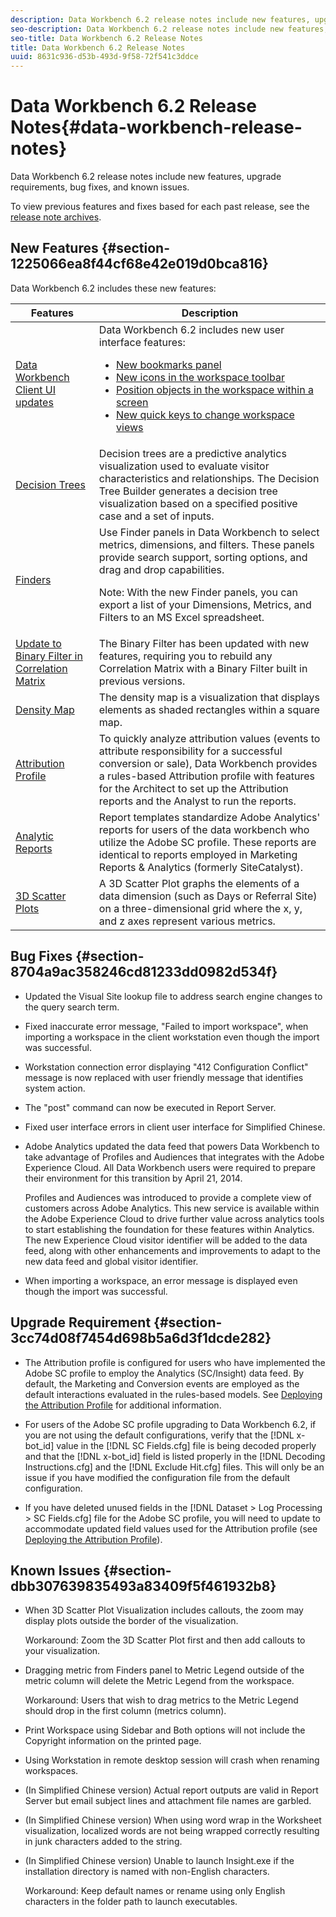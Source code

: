 ```yaml
---
description: Data Workbench 6.2 release notes include new features, upgrade requirements, bug fixes, and known issues.
seo-description: Data Workbench 6.2 release notes include new features, upgrade requirements, bug fixes, and known issues.
seo-title: Data Workbench 6.2 Release Notes
title: Data Workbench 6.2 Release Notes
uuid: 8631c936-d53b-493d-9f58-72f541c3ddce
---
```


# Data Workbench 6.2 Release Notes{#data-workbench-release-notes}

Data Workbench 6.2 release notes include new features, upgrade requirements, bug fixes, and known issues.

To view previous features and fixes based for each past release, see the [release note archives](https://marketing.adobe.com/resources/help/en_US/insight/insight_release_notes_prev.pdf).

## New Features {#section-1225066ea8f44cf68e42e019d0bca816}

Data Workbench 6.2 includes these new features: 

<table id="table_E28A6D31E7D941F7A0C2048F0F0F7838"> 
 <thead> 
  <tr> 
   <th colname="col1" class="entry"> Features </th> 
   <th colname="col2" class="entry"> Description </th> 
  </tr>
 </thead>
 <tbody> 
  <tr> 
   <td colname="col1"><a href="../../../home/c-release-notes-insight/c-release-notes-insight-62/c-6-2-features/c-ui-upgrades-6-2.md#concept-56e61b50ffc44c57acceaee45a6efbfc"> Data Workbench Client UI updates </a> </td> 
   <td colname="col2">Data Workbench 6.2 includes new user interface features: 
    <ul id="ul_19CD7706B5C046178C8C496D5E05CA62"> 
     <li id="li_97A386C80ACF49878CBA5C81A3619BA3"><a href="https://marketing.adobe.com/resources/help/en_US/insight/client/c_bookmark_about.html" format="http" scope="external"> New bookmarks panel </a> </li> 
     <li id="li_63CF3372E811495D91FA405F460CB020"><a href="../../../home/c-release-notes-insight/c-release-notes-insight-62/c-6-2-features/c-ui-upgrades-6-2.md#section-c108bbd1661249e79c146727ff3d2470"> New icons in the workspace toolbar</a> </li> 
     <li id="li_17CB20AC740242DB8D717E5260D52BA1"><a href="../../../home/c-release-notes-insight/c-release-notes-insight-62/c-6-2-features/c-ui-upgrades-6-2.md#section-9129c340c21d45a3864c923884cd4382"> Position objects in the workspace within a screen</a> </li> 
     <li id="li_B296EDDF9B8249F8A0A485EB41B6256D"><a href="../../../home/c-release-notes-insight/c-release-notes-insight-62/c-6-2-features/c-ui-upgrades-6-2.md#section-d8322f72423f437aa2e34f2188b1341c"> New quick keys to change workspace views</a> </li> 
    </ul> </td> 
  </tr> 
  <tr> 
   <td colname="col1"><a href="http://marketing.adobe.com/resources/help/en_US/insight/client/c_decision_trees.html"> Decision Trees</a> </td> 
   <td colname="col2"> Decision trees are a predictive analytics visualization used to evaluate visitor characteristics and relationships. The Decision Tree Builder generates a decision tree visualization based on a specified positive case and a set of inputs. </td> 
  </tr> 
  <tr> 
   <td colname="col1"><a href="../../../home/c-release-notes-insight/c-release-notes-insight-62/c-6-2-features/c-query-panels.md#concept-8906c8e39d80495585928f29e0e88d01"> Finders</a> </td> 
   <td colname="col2">Use Finder panels in Data Workbench to select metrics, dimensions, and filters. These panels provide search support, sorting options, and drag and drop capabilities. <p> <p>Note:  With the new Finder panels, you can export a list of your Dimensions, Metrics, and Filters to an MS Excel spreadsheet. </p> </p> </td> 
  </tr> 
  <tr> 
   <td colname="col1"><a href="../../../home/c-get-started/c-analysis-vis/c-correlation-analysis/c-correlation-binary-filter.md#concept-24e1daff43c540f69019f236976da31c"> Update to Binary Filter in Correlation Matrix </a> </td> 
   <td colname="col2"> The Binary Filter has been updated with new features, requiring you to rebuild any Correlation Matrix with a Binary Filter built in previous versions. </td> 
  </tr> 
  <tr> 
   <td colname="col1"><a href="http://marketing.adobe.com/resources/help/en_US/insight/client/c_density_map.html"> Density Map</a> </td> 
   <td colname="col2"> The density map is a visualization that displays elements as shaded rectangles within a square map. </td> 
  </tr> 
  <tr> 
   <td colname="col1"><a href="http://marketing.adobe.com/resources/help/en_US/insight/client/c_rules_attrib.html"> Attribution Profile </a> </td> 
   <td colname="col2"> To quickly analyze attribution values (events to attribute responsibility for a successful conversion or sale), Data Workbench provides a rules-based Attribution profile with features for the Architect to set up the Attribution reports and the Analyst to run the reports. </td> 
  </tr> 
  <tr> 
   <td colname="col1"><a href="../../../home/c-get-started/c-template-report-types.md#concept-f4346d6fb5c34484ad0eca95b7791e42"> Analytic Reports</a> </td> 
   <td colname="col2"> Report templates standardize Adobe Analytics' reports for users of the data workbench who utilize the Adobe SC profile. These reports are identical to reports employed in Marketing Reports &amp; Analytics (formerly SiteCatalyst). </td> 
  </tr> 
  <tr> 
   <td colname="col1"><a href="http://marketing.adobe.com/resources/help/en_US/insight/client/c_3d_scatterplots.html"> 3D Scatter Plots </a> </td> 
   <td colname="col2"> A 3D Scatter Plot graphs the elements of a data dimension (such as Days or Referral Site) on a three-dimensional grid where the x, y, and z axes represent various metrics. </td> 
  </tr> 
 </tbody> 
</table>

## Bug Fixes {#section-8704a9ac358246cd81233dd0982d534f}

* Updated the Visual Site lookup file to address search engine changes to the query search term. 
* Fixed inaccurate error message, "Failed to import workspace", when importing a workspace in the client workstation even though the import was successful. 
* Workstation connection error displaying "412 Configuration Conflict" message is now replaced with user friendly message that identifies system action. 
* The "post" command can now be executed in Report Server. 
* Fixed user interface errors in client user interface for Simplified Chinese. 
* Adobe Analytics updated the data feed that powers Data Workbench to take advantage of Profiles and Audiences that integrates with the Adobe Experience Cloud. All Data Workbench users were required to prepare their environment for this transition by April 21, 2014.

  Profiles and Audiences was introduced to provide a complete view of customers across Adobe Analytics. This new service is available within the Adobe Experience Cloud to drive further value across analytics tools to start establishing the foundation for these features within Analytics. The new Experience Cloud visitor identifier will be added to the data feed, along with other enhancements and improvements to adapt to the new data feed and global visitor identifier. 
* When importing a workspace, an error message is displayed even though the import was successful.

## Upgrade Requirement {#section-3cc74d08f7454d698b5a6d3f1dcde282}

* The Attribution profile is configured for users who have implemented the Adobe SC profile to employ the Analytics (SC/Insight) data feed. By default, the Marketing and Conversion events are employed as the default interactions evaluated in the rules-based models. See [Deploying the Attribution Profile](https://marketing.adobe.com/resources/help/en_US/insight/whatsnew/c_attrib_profile_deploy.html) for additional information. 
* For users of the Adobe SC profile upgrading to Data Workbench 6.2, if you are not using the default configurations, verify that the [!DNL x-bot_id] value in the [!DNL SC Fields.cfg] file is being decoded properly and that the [!DNL x-bot_id] field is listed properly in the [!DNL Decoding Instructions.cfg] and the [!DNL Exclude Hit.cfg] files. This will only be an issue if you have modified the configuration file from the default configuration. 

* If you have deleted unused fields in the [!DNL Dataset > Log Processing > SC Fields.cfg] file for the Adobe SC profile, you will need to update to accommodate updated field values used for the Attribution profile (see [Deploying the Attribution Profile](https://marketing.adobe.com/resources/help/en_US/insight/whatsnew/c_attrib_profile_deploy.html)).

## Known Issues {#section-dbb307639835493a83409f5f461932b8}

* When 3D Scatter Plot Visualization includes callouts, the zoom may display plots outside the border of the visualization.

  Workaround: Zoom the 3D Scatter Plot first and then add callouts to your visualization. 
* Dragging metric from Finders panel to Metric Legend outside of the metric column will delete the Metric Legend from the workspace.

  Workaround: Users that wish to drag metrics to the Metric Legend should drop in the first column (metrics column). 
* Print Workspace using Sidebar and Both options will not include the Copyright information on the printed page. 
* Using Workstation in remote desktop session will crash when renaming workspaces. 
* (In Simplified Chinese version) Actual report outputs are valid in Report Server but email subject lines and attachment file names are garbled. 
* (In Simplified Chinese version) When using word wrap in the Worksheet visualization, localized words are not being wrapped correctly resulting in junk characters added to the string. 
* (In Simplified Chinese version) Unable to launch Insight.exe if the installation directory is named with non-English characters.

  Workaround: Keep default names or rename using only English characters in the folder path to launch executables.


